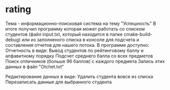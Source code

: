 # rating
Тема - информационно-поисковая система на тему "Успешность"
В итоге получил программу которая может работать со списком студентов (файл input.txt, который находится в папке cmake-build-debug) или из заполненого списка в консоле для подсчета и составления отчетов для нашего потока.
В программе доступно:
Отчетность в виде:
        Вывод студентов по рейтинговому баллу и алфавитному порядку
        Подсчет среднего балла со всех предметов
        Поиск отличников (больше 96 баллов) с каждого предмета
Запись этих данных в файл "Otchet.txt"

Редактирование данных в виде:
        Удалить студента вовсе из списка
        Перезаписать данные для выбранного студента
